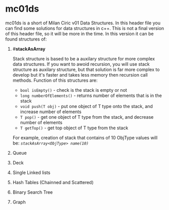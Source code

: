 # mc01ds

mc01ds is a short of Milan Ciric v01 Data Structures. In this header file you can find some solutions for data structures in c++. 
This is not a final version of this header file, so it will be more in the time. In this version it can be found structures of:

1. #**stackAsArray**

    Stack structure is based to be a auxilary structure for more complex data structures. If you want to awoid recursion, you will
    use stack structure as auxilary structure, but that solution is far more complex to develop but it's faster and takes less memory
    then recursion call methods. Function of this structures are:

    - ```bool isEmpty()```            - check is the stack is empty or not
    - ```long numberOfElements()```   - returns number of elements that is in the stack
    - ```void push(T obj)```          - put one object of T type onto the stack, and increase number of elements
    - ```T pop()```                   - get one object of T type from the stack, and decrease number of elements
    - ```T getTop()```                - get top object of T type from the stack

    For example, creation of stack that contains of 10 ObjType values will be:   *```stackAsArray<ObjType> name(10)```*
    
2. Queue
3. Deck
4. Single Linked lists
5. Hash Tables (Chainned and Scattered)
6. Binary Search Tree
7. Graph


